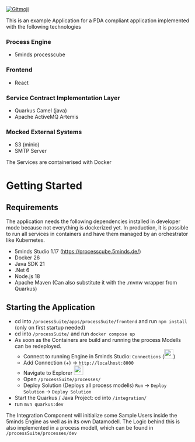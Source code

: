 <a href="https://gitmoji.dev">
  <img
    src="https://img.shields.io/badge/gitmoji-%20😜%20😍-FFDD67.svg?style=flat-square"
    alt="Gitmoji"
  />
</a>


This is an example Application for a PDA compliant application implemented with the following technologies
### Process Engine
- 5minds processcube
### Frontend
- React 
### Service Contract Implementation Layer
- Quarkus Camel (java)
- Apache ActiveMQ Artemis
### Mocked External Systems 
- S3 (minio)
- SMTP Server

The Services are containerised with Docker

# Getting Started

## Requirements

The application needs the following dependencies installed in developer mode because not everything is dockerized yet. In production, it is possible to run all services in containers and have them managed by an orchestrator like Kubernetes.

- 5minds Studio 1.17 (https://processcube.5minds.de/)
- Docker 26
- Java SDK 21
- .Net 6
- Node.js 18
- Apache Maven (Can also substitute it with the .mvnw wrapper from Quarkus)


## Starting the Application

- cd into `/processSuite/apps/processSuite/frontend` and run `npm install` (only on first startup needed)
- cd into `/processSuite/` and run `docker compose up`
- As soon as the Containers are build and running the process Modells can be redeployed.
  - Connect to running Engine in 5minds Studio: `Connections` (<img src="https://github.com/Ainges/BA/assets/81434615/64497420-f9bb-487d-ad6a-d5c5808f4f57" width="25" height="25">)
  - Add Connection (+) -> `http://localhost:8000`
  - Navigate to Explorer <img src="https://github.com/Ainges/BA/assets/81434615/51ac595f-0d66-44bc-a35c-4e6a5d3888a8](https://github.com/Ainges/BA/assets/81434615/dde9adde-9a9d-44b4-9fc2-77b4199e1e9b" width="25" height="25">
  - Open `/processSuite/processes/`
  - Deploy Solution (Deploys all process modells) `Run` -> `Deploy Solution` -> `Deploy Solution`
- Start the Quarkus / Java Project: cd into `/integration/`
- run `mvn quarkus:dev`

The Integration Component will initialize some Sample Users inside the 5minds Engine as well as in its own Datamodell.
The Logic behind this is also implemented in a process modell, which can be found in `/processSuite/processes/dev` 


